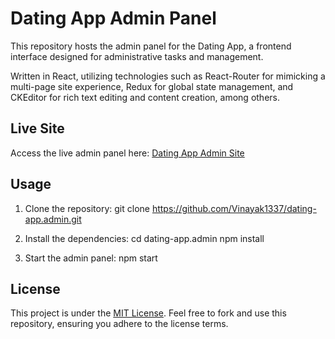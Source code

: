 # Dating App Admin Panel

This repository hosts the admin panel for the Dating App, a frontend interface designed for administrative tasks and management.

Written in React, utilizing technologies such as React-Router for mimicking a multi-page site experience, Redux for global state management, and CKEditor for rich text editing and content creation, among others.

## Live Site

Access the live admin panel here: [Dating App Admin Site](https://dating-app-admin-site.netlify.app/)

## Usage

1. Clone the repository:
   git clone https://github.com/Vinayak1337/dating-app.admin.git
   
2. Install the dependencies:
   cd dating-app.admin
   npm install
   
3. Start the admin panel:
   npm start

## License

This project is under the [MIT License](https://github.com/Vinayak1337/dating-app.admin/blob/master/LICENSE.md). Feel free to fork and use this repository, ensuring you adhere to the license terms.
